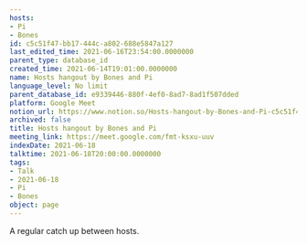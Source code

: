 ```yaml
---
hosts:
- Pi
- Bones
id: c5c51f47-bb17-444c-a802-688e5847a127
last_edited_time: 2021-06-16T23:54:00.0000000
parent_type: database_id
created_time: 2021-06-14T19:01:00.0000000
name: Hosts hangout by Bones and Pi
language_level: No limit
parent_database_id: e9339446-880f-4ef0-8ad7-8ad1f507dded
platform: Google Meet
notion_url: https://www.notion.so/Hosts-hangout-by-Bones-and-Pi-c5c51f47bb17444ca802688e5847a127
archived: false
title: Hosts hangout by Bones and Pi
meeting_link: https://meet.google.com/fmt-ksxu-uuv
indexDate: 2021-06-18
talktime: 2021-06-18T20:00:00.0000000
tags:
- Talk
- 2021-06-18
- Pi
- Bones
object: page
---
```


A regular catch up between hosts.


